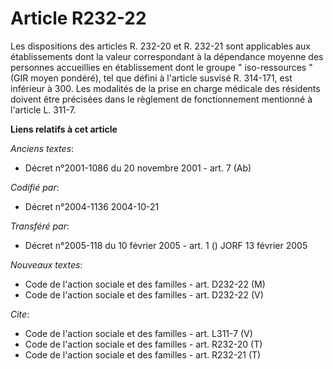 # Article R232-22

Les dispositions des articles R. 232-20 et R. 232-21 sont applicables aux établissements dont la valeur correspondant à la
dépendance moyenne des personnes accueillies en établissement dont le groupe " iso-ressources " (GIR moyen pondéré), tel que
défini à l'article susvisé R. 314-171, est inférieur à 300. Les modalités de la prise en charge médicale des résidents
doivent être précisées dans le règlement de fonctionnement mentionné à l'article L. 311-7.

**Liens relatifs à cet article**

_Anciens textes_:

  - Décret n°2001-1086 du 20 novembre 2001 - art. 7 (Ab)

_Codifié par_:

  - Décret n°2004-1136 2004-10-21

_Transféré par_:

  - Décret n°2005-118 du 10 février 2005 - art. 1 () JORF 13 février 2005

_Nouveaux textes_:

  - Code de l'action sociale et des familles - art. D232-22 (M)
  - Code de l'action sociale et des familles - art. D232-22 (V)

_Cite_:

  - Code de l'action sociale et des familles - art. L311-7 (V)
  - Code de l'action sociale et des familles - art. R232-20 (T)
  - Code de l'action sociale et des familles - art. R232-21 (T)
